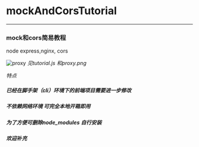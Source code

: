 # mockAndCorsTutorial
-------------
### mock和cors简易教程
node express,nginx, cors 

![proxy](https://github.com/Jasonchang6435/mockAndCorsTutorial/blob/master/proxy.png)
*见tutorial.js 和proxy.png*

*特点*
##### 已经在脚手架（cli）环境下的前端项目需要进一步修改
##### 不依赖网络环境 可完全本地开箱即用
##### 为了方便可删除node_modules 自行安装
##### 欢迎补充
